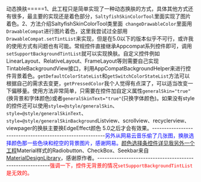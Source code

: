 
动态换肤=====1、此工程只是简单实现了一种动态换肤的方式，具体其他方式还有很多，最主要的实现还是着色部分，`SaltyfishSkinColorTool`里面实现了图片着色。2、方法介绍SaltyfishSkinColorTool类里面` changeDrawableColor`里面用 `DrawableCompat`进行图片着色，这里我尝试过全部用` DrawableCompat.setTintList`来实现，但是在5.0以下的版本似乎不可行，或许我的使用方式有问题也有可能。常规控件直接继承Appcompat系列控件即可，调用`setSupportBackgroundTintList`就可以实现换肤。自定义控件例如 LinearLayout、RelativeLayout、FrameLayout等则需要自己实现TintableBackgroundView接口，利用AppCompatBackgroundHelper来进行控件背景着色。`getDefaultColorStateList`和`getSwitchColorStateList`方法可以根据自己的需求去变更，`getPressedColor`我个人觉得有点深了，可以适当改变一下偏移量。使用方法非常简单，只需要在控件加自定义属性`generalSkin="true"`(换背景和字体颜色)或者`generalSkinText="true"`(只换字体颜色)。如果没有style的控件还可以使用`style=@style/generalSkin`、`style=@style/generalSkinText`、`style=@style/generalSkinBackground`Listview、scrollview、recyclerview、viewpager的换肤主要换EdgeEffect颜色 5.0之后才会有效果。----------------------------------------------------------<font color="blue">另外从网易云音乐偷了几张图，换肤选择颜色那一些色块和挖空的背景图片，感谢网易。</font>[颜色选择条控件详见我另外一个工程](https://github.com/luohaohaha/LinearColorPicker)Material样式的Radiobutton、CheckBox、Seekbar来自[MaterialDesignLibrary](https://github.com/navasmdc/MaterialDesignLibrary)，感谢原作者。----------------------------------------------------------<font color="red">强调一下，控件无背景的情况`setSupportBackgroundTintList`是无效的。</font>
